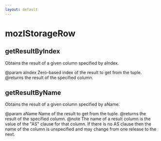 ```yaml
---
layout: default
---
```


# mozIStorageRow #

## getResultByIndex ##

Obtains the result of a given column specified by aIndex.

@param aIndex
       Zero-based index of the result to get from the tuple.
@returns the result of the specified column.


## getResultByName ##

Obtains the result of a given column specified by aName.

@param aName
       Name of the result to get from the tuple.
@returns the result of the specified column.
@note The name of a result column is the value of the "AS" clause for that
      column.  If there is no AS clause then the name of the column is
      unspecified and may change from one release to the next.

